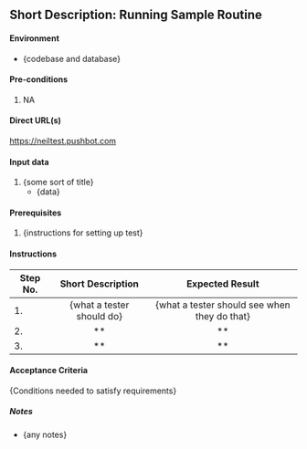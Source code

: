 ## Short Description: Running Sample Routine

#### Environment

* {codebase and database}

#### Pre-conditions

1. NA

#### Direct URL(s)

https://neiltest.pushbot.com

#### Input data

1. {some sort of title}
    * {data}

#### Prerequisites

1. {instructions for setting up test}

#### Instructions

| Step No.      | Short Description           | Expected Result  |
| ------------- |:-------------:              |:-----:|
| 1.            | {what a tester should do}     | {what a tester should see when they do that}   |
| 2.            |         **           |  **     |
| 3.            |         **            |  **     |


#### Acceptance Criteria

{Conditions needed to satisfy requirements}

##### Notes

* {any notes}
